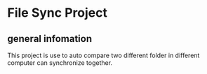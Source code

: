 # File Sync Project
## general infomation
This project is use to auto compare two different folder in different computer can synchronize together.